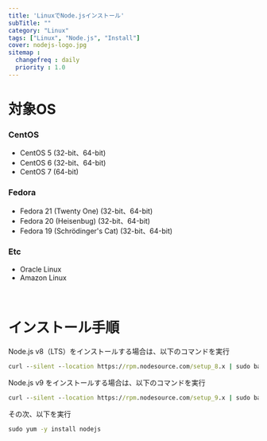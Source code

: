 ```yaml
---
title: 'LinuxでNode.jsインストール'
subTitle: ""
category: "Linux"
tags: ["Linux", "Node.js", "Install"]
cover: nodejs-logo.jpg
sitemap :
  changefreq : daily
  priority : 1.0
---
```


# 対象OS

### CentOS

- CentOS 5 (32-bit、64-bit)
- CentOS 6 (32-bit、64-bit)
- CentOS 7 (64-bit)

### Fedora

- Fedora 21 (Twenty One) (32-bit、64-bit)
- Fedora 20 (Heisenbug) (32-bit、64-bit)
- Fedora 19 (Schrödinger's Cat) (32-bit、64-bit)

### Etc

- Oracle Linux
- Amazon Linux


<br>

# インストール手順

Node.js v8（LTS）をインストールする場合は、以下のコマンドを実行

```cmd
curl --silent --location https://rpm.nodesource.com/setup_8.x | sudo bash -
```

Node.js v9 をインストールする場合は、以下のコマンドを実行

```cmd
curl --silent --location https://rpm.nodesource.com/setup_9.x | sudo bash -
```


その次、以下を実行

```cmd
sudo yum -y install nodejs
```
